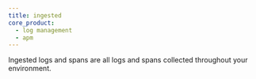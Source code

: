 ```yaml
---
title: ingested
core_product:
  - log management
  - apm
---
```

Ingested logs and spans are all logs and spans collected throughout your environment.
